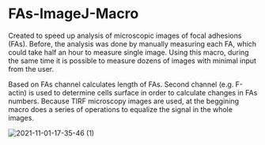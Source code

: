 # FAs-ImageJ-Macro

Created to speed up analysis of microscopic images of focal adhesions (FAs). Before, the analysis was done by manually measuring each FA, which could take half an hour to measure single image. Using this macro, during the same time it is possible to measure dozens of images with minimal input from the user.


Based on FAs channel calculates length of FAs. Second channel (e.g. F-actin) is used to determine cells surface in order to calculate changes in FAs numbers.
Because TIRF microscopy images are used, at the beggining macro does a series of operations to equalize the signal in the whole images.

![2021-11-01-17-35-46 (1)](https://user-images.githubusercontent.com/56659395/139745472-cd40d7d5-3137-4288-931e-66a003ca1078.gif)

